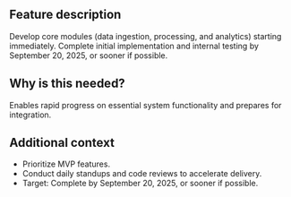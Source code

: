 ## Feature description
Develop core modules (data ingestion, processing, and analytics) starting immediately. Complete initial implementation and internal testing by September 20, 2025, or sooner if possible.

## Why is this needed?
Enables rapid progress on essential system functionality and prepares for integration.

## Additional context
- Prioritize MVP features.
- Conduct daily standups and code reviews to accelerate delivery.
- Target: Complete by September 20, 2025, or sooner if possible.